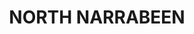 ---
lastmod: '2025-04-06T06:05:20+00:00'
latitude: -33.707117
layout: suburb
longitude: 151.27114
postcode: '2101'
state: NSW
title: NORTH NARRABEEN
url: /nsw/north-narrabeen/
---